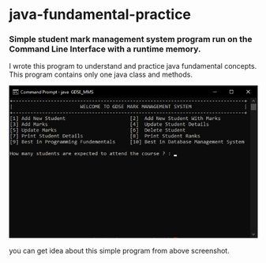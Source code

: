 # java-fundamental-practice

### Simple student mark management system program run on the Command Line Interface with a runtime memory.
I wrote this program to understand and practice java fundamental concepts. This program contains only one java class and methods.

![alt text](https://github.com/Nimsara2001/java-fundamental-practice/blob/main/Screenshot%202023-02-23%20162522.png "Logo Title Text 1")

you can get idea about this simple program from above screenshot.
